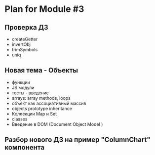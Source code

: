 # Plan for Module #3 

## Проверка ДЗ

* createGetter
* invertObj
* trimSymbols
* uniq
    
## Новая тема - Объекты

* функции
* JS модули
* тесты - введение
* arrays: array methods, loops
* объект как ассоциативный массив
* objects prototype inheritance 
* Коллекции Map и Set 
* classes
* Введение в DOM (Document Object Model )

## Разбор нового ДЗ на пример "ColumnChart" компонента
